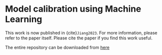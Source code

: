 # Model calibration using Machine Learning

This work is now published in {cite}`Jiang2023`. For more information, please refer to the paper itself. Please cite the paper if you find this work useful.

The entire repository can be downloaded from [here](https://zenodo.org/record/8128090)

```{bibliography} references.bib
```
